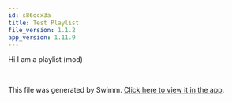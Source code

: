 ```yaml
---
id: s86ocx3a
title: Test Playlist
file_version: 1.1.2
app_version: 1.11.9
---
```


<!-- Intro - Do not remove this comment -->
Hi I am a playlist (mod)

<br/>

This file was generated by Swimm. [Click here to view it in the app](https://app.swimm.io/repos/Z2l0aHViJTNBJTNBYmFja2VuZC1zd2ltbSUzQSUzQXJpY2FyZG9sb3Blemc=/playlists/s86ocx3a).
